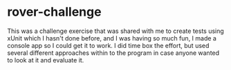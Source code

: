 # rover-challenge
This was a challenge exercise that was shared with me to create tests using xUnit which I hasn't done before, and I was having so much fun, I made a console app so I could get it to work. I did time box the effort, but used several different approaches within to the program in case anyone wanted to look at it and evaluate it.
